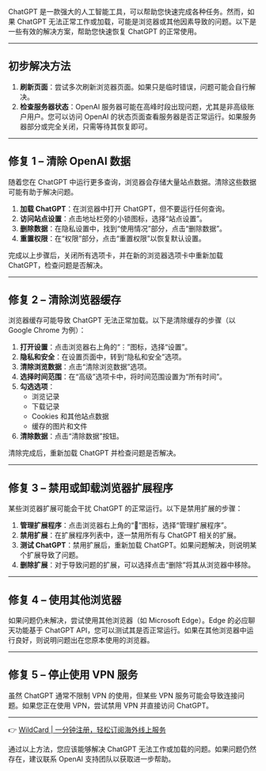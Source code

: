 ChatGPT 是一款强大的人工智能工具，可以帮助您快速完成各种任务。然而，如果 ChatGPT 无法正常工作或加载，可能是浏览器或其他因素导致的问题。以下是一些有效的解决方案，帮助您快速恢复 ChatGPT 的正常使用。

---

## 初步解决方法

1. **刷新页面**：尝试多次刷新浏览器页面。如果只是临时错误，问题可能会自行解决。
2. **检查服务器状态**：OpenAI 服务器可能在高峰时段出现问题，尤其是非高级账户用户。您可以访问 OpenAI 的状态页面查看服务器是否正常运行。如果服务器部分或完全关闭，只需等待其恢复即可。

---

## 修复 1 – 清除 OpenAI 数据

随着您在 ChatGPT 中运行更多查询，浏览器会存储大量站点数据。清除这些数据可能有助于解决问题。

1. **加载 ChatGPT**：在浏览器中打开 ChatGPT，但不要运行任何查询。
2. **访问站点设置**：点击地址栏旁的小锁图标，选择“站点设置”。
3. **删除数据**：在隐私设置中，找到“使用情况”部分，点击“删除数据”。
4. **重置权限**：在“权限”部分，点击“重置权限”以恢复默认设置。

完成以上步骤后，关闭所有选项卡，并在新的浏览器选项卡中重新加载 ChatGPT，检查问题是否解决。

---

## 修复 2 – 清除浏览器缓存

浏览器缓存可能导致 ChatGPT 无法正常加载。以下是清除缓存的步骤（以 Google Chrome 为例）：

1. **打开设置**：点击浏览器右上角的“⋮”图标，选择“设置”。
2. **隐私和安全**：在设置页面中，转到“隐私和安全”选项。
3. **清除浏览数据**：点击“清除浏览数据”选项。
4. **选择时间范围**：在“高级”选项卡中，将时间范围设置为“所有时间”。
5. **勾选选项**：
   - 浏览记录
   - 下载记录
   - Cookies 和其他站点数据
   - 缓存的图片和文件
6. **清除数据**：点击“清除数据”按钮。

清除完成后，重新加载 ChatGPT 并检查问题是否解决。

---

## 修复 3 – 禁用或卸载浏览器扩展程序

某些浏览器扩展可能会干扰 ChatGPT 的正常运行。以下是禁用扩展的步骤：

1. **管理扩展程序**：点击浏览器右上角的“🧩”图标，选择“管理扩展程序”。
2. **禁用扩展**：在扩展程序列表中，逐一禁用所有与 ChatGPT 相关的扩展。
3. **测试 ChatGPT**：禁用扩展后，重新加载 ChatGPT。如果问题解决，则说明某个扩展导致了问题。
4. **删除扩展**：对于导致问题的扩展，可以选择点击“删除”将其从浏览器中移除。

---

## 修复 4 – 使用其他浏览器

如果问题仍未解决，尝试使用其他浏览器（如 Microsoft Edge）。Edge 的必应聊天功能基于 ChatGPT API，您可以测试其是否正常运行。如果在其他浏览器中运行良好，则说明问题出在您原本使用的浏览器。

---

## 修复 5 – 停止使用 VPN 服务

虽然 ChatGPT 通常不限制 VPN 的使用，但某些 VPN 服务可能会导致连接问题。如果您正在使用 VPN，尝试禁用 VPN 并直接访问 ChatGPT。

---

👉 [WildCard | 一分钟注册，轻松订阅海外线上服务](https://bit.ly/bewildcard)

通过以上方法，您应该能够解决 ChatGPT 无法工作或加载的问题。如果问题仍然存在，建议联系 OpenAI 支持团队以获取进一步帮助。